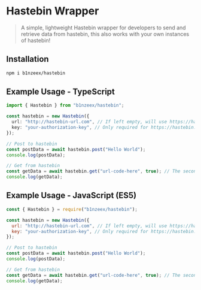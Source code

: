 # Hastebin Wrapper

> A simple, lightweight Hastebin wrapper for developers to send and retrieve data from hastebin, this also works with your own instances of hastebin!

## Installation

```bash
npm i b1nzeex/hastebin
```

## Example Usage - TypeScript

```typescript
import { Hastebin } from "b1nzeex/hastebin";

const hastebin = new Hastebin({
  url: "http://hastebin-url.com", // If left empty, will use https://hastebin.com
  key: "your-authorization-key", // Only required for https://hastebin.com
});

// Post to hastebin
const postData = await hastebin.post("Hello World");
console.log(postData);

// Get from hastebin
const getData = await hastebin.get("url-code-here", true); // The second argument is whether to retrieve the raw content or not (default: false)
console.log(getData);
```

## Example Usage - JavaScript (ES5)

```javascript
const { Hastebin } = require("b1nzeex/hastebin");

const hastebin = new Hastebin({
  url: "http://hastebin-url.com", // If left empty, will use https://hastebin.com
  key: "your-authorization-key", // Only required for https://hastebin.com
});

// Post to hastebin
const postData = await hastebin.post("Hello World");
console.log(postData);

// Get from hastebin
const getData = await hastebin.get("url-code-here", true); // The second argument is whether to retrieve the raw content or not (default: false)
console.log(getData);
```
